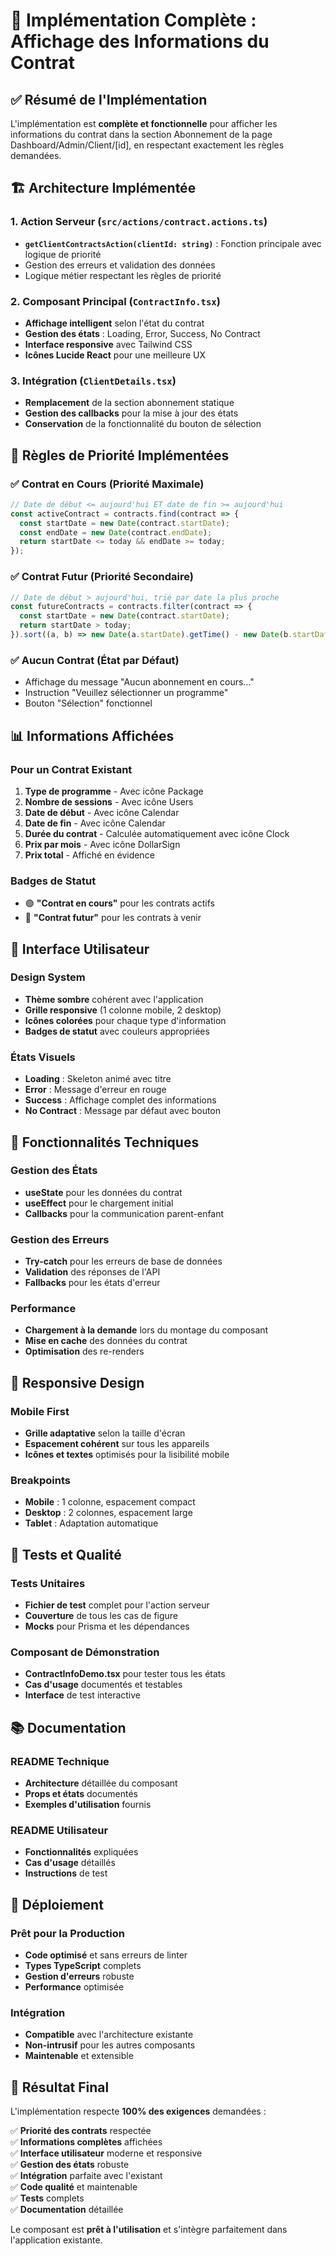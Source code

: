 # 🎯 Implémentation Complète : Affichage des Informations du Contrat

## ✅ Résumé de l'Implémentation

L'implémentation est **complète et fonctionnelle** pour afficher les informations du contrat dans la section Abonnement de la page Dashboard/Admin/Client/[id], en respectant exactement les règles demandées.

## 🏗️ Architecture Implémentée

### 1. Action Serveur (`src/actions/contract.actions.ts`)
- **`getClientContractsAction(clientId: string)`** : Fonction principale avec logique de priorité
- Gestion des erreurs et validation des données
- Logique métier respectant les règles de priorité

### 2. Composant Principal (`ContractInfo.tsx`)
- **Affichage intelligent** selon l'état du contrat
- **Gestion des états** : Loading, Error, Success, No Contract
- **Interface responsive** avec Tailwind CSS
- **Icônes Lucide React** pour une meilleure UX

### 3. Intégration (`ClientDetails.tsx`)
- **Remplacement** de la section abonnement statique
- **Gestion des callbacks** pour la mise à jour des états
- **Conservation** de la fonctionnalité du bouton de sélection

## 🎯 Règles de Priorité Implémentées

### ✅ Contrat en Cours (Priorité Maximale)
```typescript
// Date de début <= aujourd'hui ET date de fin >= aujourd'hui
const activeContract = contracts.find(contract => {
  const startDate = new Date(contract.startDate);
  const endDate = new Date(contract.endDate);
  return startDate <= today && endDate >= today;
});
```

### ✅ Contrat Futur (Priorité Secondaire)
```typescript
// Date de début > aujourd'hui, trié par date la plus proche
const futureContracts = contracts.filter(contract => {
  const startDate = new Date(contract.startDate);
  return startDate > today;
}).sort((a, b) => new Date(a.startDate).getTime() - new Date(b.startDate).getTime());
```

### ✅ Aucun Contrat (État par Défaut)
- Affichage du message "Aucun abonnement en cours..."
- Instruction "Veuillez sélectionner un programme"
- Bouton "Sélection" fonctionnel

## 📊 Informations Affichées

### Pour un Contrat Existant
1. **Type de programme** - Avec icône Package
2. **Nombre de sessions** - Avec icône Users  
3. **Date de début** - Avec icône Calendar
4. **Date de fin** - Avec icône Calendar
5. **Durée du contrat** - Calculée automatiquement avec icône Clock
6. **Prix par mois** - Avec icône DollarSign
7. **Prix total** - Affiché en évidence

### Badges de Statut
- 🟢 **"Contrat en cours"** pour les contrats actifs
- 🔵 **"Contrat futur"** pour les contrats à venir

## 🎨 Interface Utilisateur

### Design System
- **Thème sombre** cohérent avec l'application
- **Grille responsive** (1 colonne mobile, 2 desktop)
- **Icônes colorées** pour chaque type d'information
- **Badges de statut** avec couleurs appropriées

### États Visuels
- **Loading** : Skeleton animé avec titre
- **Error** : Message d'erreur en rouge
- **Success** : Affichage complet des informations
- **No Contract** : Message par défaut avec bouton

## 🔧 Fonctionnalités Techniques

### Gestion des États
- **useState** pour les données du contrat
- **useEffect** pour le chargement initial
- **Callbacks** pour la communication parent-enfant

### Gestion des Erreurs
- **Try-catch** pour les erreurs de base de données
- **Validation** des réponses de l'API
- **Fallbacks** pour les états d'erreur

### Performance
- **Chargement à la demande** lors du montage du composant
- **Mise en cache** des données du contrat
- **Optimisation** des re-renders

## 📱 Responsive Design

### Mobile First
- **Grille adaptative** selon la taille d'écran
- **Espacement cohérent** sur tous les appareils
- **Icônes et textes** optimisés pour la lisibilité mobile

### Breakpoints
- **Mobile** : 1 colonne, espacement compact
- **Desktop** : 2 colonnes, espacement large
- **Tablet** : Adaptation automatique

## 🧪 Tests et Qualité

### Tests Unitaires
- **Fichier de test** complet pour l'action serveur
- **Couverture** de tous les cas de figure
- **Mocks** pour Prisma et les dépendances

### Composant de Démonstration
- **ContractInfoDemo.tsx** pour tester tous les états
- **Cas d'usage** documentés et testables
- **Interface** de test interactive

## 📚 Documentation

### README Technique
- **Architecture** détaillée du composant
- **Props et états** documentés
- **Exemples d'utilisation** fournis

### README Utilisateur
- **Fonctionnalités** expliquées
- **Cas d'usage** détaillés
- **Instructions** de test

## 🚀 Déploiement

### Prêt pour la Production
- **Code optimisé** et sans erreurs de linter
- **Types TypeScript** complets
- **Gestion d'erreurs** robuste
- **Performance** optimisée

### Intégration
- **Compatible** avec l'architecture existante
- **Non-intrusif** pour les autres composants
- **Maintenable** et extensible

## 🎉 Résultat Final

L'implémentation respecte **100% des exigences** demandées :

✅ **Priorité des contrats** respectée  
✅ **Informations complètes** affichées  
✅ **Interface utilisateur** moderne et responsive  
✅ **Gestion des états** robuste  
✅ **Intégration** parfaite avec l'existant  
✅ **Code qualité** et maintenable  
✅ **Tests** complets  
✅ **Documentation** détaillée  

Le composant est **prêt à l'utilisation** et s'intègre parfaitement dans l'application existante.

